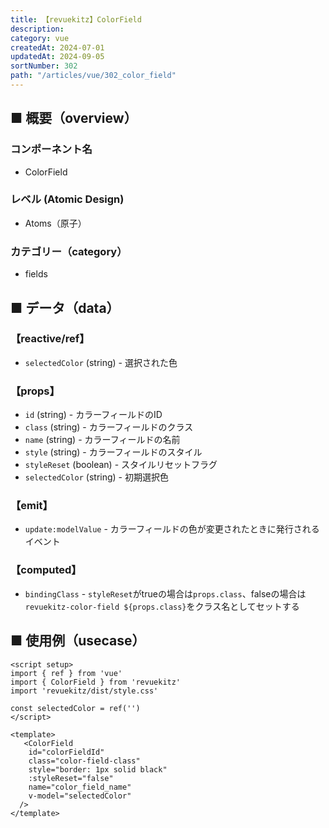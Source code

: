 ```yaml
---
title: 【revuekitz】ColorField
description:
category: vue
createdAt: 2024-07-01
updatedAt: 2024-09-05
sortNumber: 302
path: "/articles/vue/302_color_field"
---
```


<nuxt-content-wrapper>

## ■ 概要（overview）
### コンポーネント名
- ColorField

### レベル (Atomic Design)
-  Atoms（原子）

### カテゴリー（category）
- fields

## ■ データ（data）

### 【reactive/ref】
- `selectedColor` (string) - 選択された色

### 【props】
- `id` (string) - カラーフィールドのID
- `class` (string) - カラーフィールドのクラス
- `name` (string) - カラーフィールドの名前
- `style` (string) - カラーフィールドのスタイル
- `styleReset` (boolean) - スタイルリセットフラグ
- `selectedColor` (string) - 初期選択色

### 【emit】
- `update:modelValue` - カラーフィールドの色が変更されたときに発行されるイベント

### 【computed】
- `bindingClass` - `styleReset`がtrueの場合は`props.class`、falseの場合は`revuekitz-color-field ${props.class}`をクラス名としてセットする

## ■ 使用例（usecase）
```vue
<script setup>
import { ref } from 'vue'
import { ColorField } from 'revuekitz'
import 'revuekitz/dist/style.css' 

const selectedColor = ref('')
</script>

<template>
   <ColorField
    id="colorFieldId"
    class="color-field-class"
    style="border: 1px solid black"
    :styleReset="false"
    name="color_field_name"
    v-model="selectedColor"
  />
</template>

```

</nuxt-content-wrapper>
